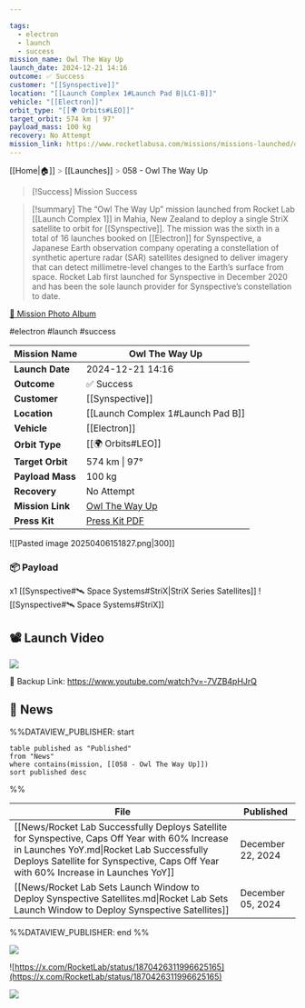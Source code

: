```yaml
---

tags:
  - electron
  - launch
  - success
mission_name: Owl The Way Up
launch_date: 2024-12-21 14:16
outcome: ✅ Success
customer: "[[Synspective]]"
location: "[[Launch Complex 1#Launch Pad B|LC1-B]]"
vehicle: "[[Electron]]"
orbit_type: "[[🌍 Orbits#LEO]]"
target_orbit: 574 km | 97°
payload_mass: 100 kg
recovery: No Attempt
mission_link: https://www.rocketlabusa.com/missions/missions-launched/owl-the-way-up/
---
```

[[Home|🏠]]  <span style="color: LightSlateGray">></span>  [[Launches]]  <span style="color: LightSlateGray">></span>  058 - Owl The Way Up

>[!Success] Mission Success

>[!summary]
The “Owl The Way Up” mission launched from Rocket Lab [[Launch Complex 1]] in Mahia, New Zealand to deploy a single StriX satellite to orbit for [[Synspective]]. The mission was the sixth in a total of 16 launches booked on [[Electron]] for Synspective, a Japanese Earth observation company operating a constellation of synthetic aperture radar (SAR) satellites designed to deliver imagery that can detect millimetre-level changes to the Earth’s surface from space. Rocket Lab first launched for Synspective in December 2020 and has been the sole launch provider for Synspective’s constellation to date.
>
[📸 Mission Photo Album](https://www.flickr.com/photos/rocketlab/albums/72177720322675410/)

<div tabindex="0"></div>

#electron #launch #success

| **Mission Name** | Owl The Way Up                                                                            |
| ---------------- | ----------------------------------------------------------------------------------------- |
| **Launch Date**  | 2024-12-21 14:16                                                                          |
| **Outcome**      | ✅ Success                                                                                 |
| **Customer**     | [[Synspective]]                                                                           |
| **Location**     | [[Launch Complex 1#Launch Pad B]]                                                         |
| **Vehicle**      | [[Electron]]                                                                              |
| **Orbit Type**   | [[🌍 Orbits#LEO]]                                                                         |
| **Target Orbit** | 574 km &#124; 97°                                                                         |
| **Payload Mass** | 100 kg                                                                                    |
| **Recovery**     | No Attempt                                                                                |
| **Mission Link** | [Owl The Way Up](https://www.rocketlabusa.com/missions/missions-launched/owl-the-way-up/) |
| **Press Kit**    | [Press Kit PDF](https://rocketlabcorp.com/assets/Uploads/Owl-The-Way-Up-Press-Kit.pdf)    |


![[Pasted image 20250406151827.png|300]]


### 📦 Payload

x1 [[Synspective#🛰️ Space Systems#StriX|StriX Series Satellites]] ![[Synspective#🛰️ Space Systems#StriX]]

## 📽️ Launch Video

![](https://www.youtube.com/watch?v=-7VZB4pHJrQ)

🔗 Backup Link: https://www.youtube.com/watch?v=-7VZB4pHJrQ

## 📰 News
%%DATAVIEW_PUBLISHER: start
```
table published as "Published"
from "News"
where contains(mission, [[058 - Owl The Way Up]])
sort published desc
```
%%

| File                                                                                                                                                                                                                               | Published         |
| ---------------------------------------------------------------------------------------------------------------------------------------------------------------------------------------------------------------------------------- | ----------------- |
| [[News/Rocket Lab Successfully Deploys Satellite for Synspective, Caps Off Year with 60% Increase in Launches YoY.md\|Rocket Lab Successfully Deploys Satellite for Synspective, Caps Off Year with 60% Increase in Launches YoY]] | December 22, 2024 |
| [[News/Rocket Lab Sets Launch Window to Deploy Synspective Satellites.md\|Rocket Lab Sets Launch Window to Deploy Synspective Satellites]]                                                                                         | December 05, 2024 |

%%DATAVIEW_PUBLISHER: end %%

![](https://x.com/RocketLab/status/1870488181436829698)

![https://x.com/RocketLab/status/1870426311996625165](https://x.com/RocketLab/status/1870426311996625165)

![](https://x.com/RocketLab/status/1864798781751070985)

